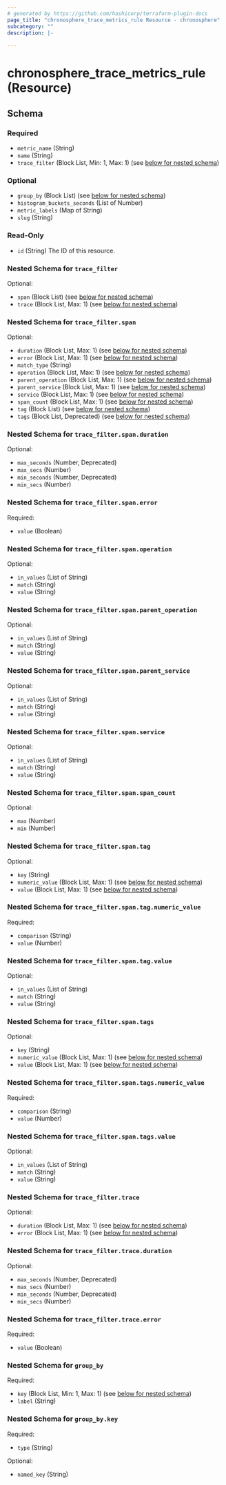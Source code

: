 ```yaml
---
# generated by https://github.com/hashicorp/terraform-plugin-docs
page_title: "chronosphere_trace_metrics_rule Resource - chronosphere"
subcategory: ""
description: |-
  
---
```


# chronosphere_trace_metrics_rule (Resource)





<!-- schema generated by tfplugindocs -->
## Schema

### Required

- `metric_name` (String)
- `name` (String)
- `trace_filter` (Block List, Min: 1, Max: 1) (see [below for nested schema](#nestedblock--trace_filter))

### Optional

- `group_by` (Block List) (see [below for nested schema](#nestedblock--group_by))
- `histogram_buckets_seconds` (List of Number)
- `metric_labels` (Map of String)
- `slug` (String)

### Read-Only

- `id` (String) The ID of this resource.

<a id="nestedblock--trace_filter"></a>
### Nested Schema for `trace_filter`

Optional:

- `span` (Block List) (see [below for nested schema](#nestedblock--trace_filter--span))
- `trace` (Block List, Max: 1) (see [below for nested schema](#nestedblock--trace_filter--trace))

<a id="nestedblock--trace_filter--span"></a>
### Nested Schema for `trace_filter.span`

Optional:

- `duration` (Block List, Max: 1) (see [below for nested schema](#nestedblock--trace_filter--span--duration))
- `error` (Block List, Max: 1) (see [below for nested schema](#nestedblock--trace_filter--span--error))
- `match_type` (String)
- `operation` (Block List, Max: 1) (see [below for nested schema](#nestedblock--trace_filter--span--operation))
- `parent_operation` (Block List, Max: 1) (see [below for nested schema](#nestedblock--trace_filter--span--parent_operation))
- `parent_service` (Block List, Max: 1) (see [below for nested schema](#nestedblock--trace_filter--span--parent_service))
- `service` (Block List, Max: 1) (see [below for nested schema](#nestedblock--trace_filter--span--service))
- `span_count` (Block List, Max: 1) (see [below for nested schema](#nestedblock--trace_filter--span--span_count))
- `tag` (Block List) (see [below for nested schema](#nestedblock--trace_filter--span--tag))
- `tags` (Block List, Deprecated) (see [below for nested schema](#nestedblock--trace_filter--span--tags))

<a id="nestedblock--trace_filter--span--duration"></a>
### Nested Schema for `trace_filter.span.duration`

Optional:

- `max_seconds` (Number, Deprecated)
- `max_secs` (Number)
- `min_seconds` (Number, Deprecated)
- `min_secs` (Number)


<a id="nestedblock--trace_filter--span--error"></a>
### Nested Schema for `trace_filter.span.error`

Required:

- `value` (Boolean)


<a id="nestedblock--trace_filter--span--operation"></a>
### Nested Schema for `trace_filter.span.operation`

Optional:

- `in_values` (List of String)
- `match` (String)
- `value` (String)


<a id="nestedblock--trace_filter--span--parent_operation"></a>
### Nested Schema for `trace_filter.span.parent_operation`

Optional:

- `in_values` (List of String)
- `match` (String)
- `value` (String)


<a id="nestedblock--trace_filter--span--parent_service"></a>
### Nested Schema for `trace_filter.span.parent_service`

Optional:

- `in_values` (List of String)
- `match` (String)
- `value` (String)


<a id="nestedblock--trace_filter--span--service"></a>
### Nested Schema for `trace_filter.span.service`

Optional:

- `in_values` (List of String)
- `match` (String)
- `value` (String)


<a id="nestedblock--trace_filter--span--span_count"></a>
### Nested Schema for `trace_filter.span.span_count`

Optional:

- `max` (Number)
- `min` (Number)


<a id="nestedblock--trace_filter--span--tag"></a>
### Nested Schema for `trace_filter.span.tag`

Optional:

- `key` (String)
- `numeric_value` (Block List, Max: 1) (see [below for nested schema](#nestedblock--trace_filter--span--tag--numeric_value))
- `value` (Block List, Max: 1) (see [below for nested schema](#nestedblock--trace_filter--span--tag--value))

<a id="nestedblock--trace_filter--span--tag--numeric_value"></a>
### Nested Schema for `trace_filter.span.tag.numeric_value`

Required:

- `comparison` (String)
- `value` (Number)


<a id="nestedblock--trace_filter--span--tag--value"></a>
### Nested Schema for `trace_filter.span.tag.value`

Optional:

- `in_values` (List of String)
- `match` (String)
- `value` (String)



<a id="nestedblock--trace_filter--span--tags"></a>
### Nested Schema for `trace_filter.span.tags`

Optional:

- `key` (String)
- `numeric_value` (Block List, Max: 1) (see [below for nested schema](#nestedblock--trace_filter--span--tags--numeric_value))
- `value` (Block List, Max: 1) (see [below for nested schema](#nestedblock--trace_filter--span--tags--value))

<a id="nestedblock--trace_filter--span--tags--numeric_value"></a>
### Nested Schema for `trace_filter.span.tags.numeric_value`

Required:

- `comparison` (String)
- `value` (Number)


<a id="nestedblock--trace_filter--span--tags--value"></a>
### Nested Schema for `trace_filter.span.tags.value`

Optional:

- `in_values` (List of String)
- `match` (String)
- `value` (String)




<a id="nestedblock--trace_filter--trace"></a>
### Nested Schema for `trace_filter.trace`

Optional:

- `duration` (Block List, Max: 1) (see [below for nested schema](#nestedblock--trace_filter--trace--duration))
- `error` (Block List, Max: 1) (see [below for nested schema](#nestedblock--trace_filter--trace--error))

<a id="nestedblock--trace_filter--trace--duration"></a>
### Nested Schema for `trace_filter.trace.duration`

Optional:

- `max_seconds` (Number, Deprecated)
- `max_secs` (Number)
- `min_seconds` (Number, Deprecated)
- `min_secs` (Number)


<a id="nestedblock--trace_filter--trace--error"></a>
### Nested Schema for `trace_filter.trace.error`

Required:

- `value` (Boolean)




<a id="nestedblock--group_by"></a>
### Nested Schema for `group_by`

Required:

- `key` (Block List, Min: 1, Max: 1) (see [below for nested schema](#nestedblock--group_by--key))
- `label` (String)

<a id="nestedblock--group_by--key"></a>
### Nested Schema for `group_by.key`

Required:

- `type` (String)

Optional:

- `named_key` (String)
